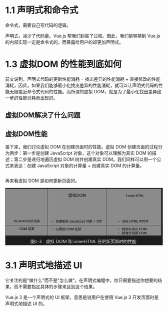 # 1.1 声明式和命令式

命令式，需要自己写代码的逻辑。

声明式，减少了代码量。Vue.js 帮我们封装了过程。因此，我们能够猜到 Vue.js 的内部实现一定是命令式的，而暴露给用户的却更加声明式。



# 1.3 虚拟DOM 的性能到底如何

前文说到，声明式代码的更新性能消耗 = 找出差异的性能消耗 + 直接修改的性能消耗，因此，如果我们能够最小化找出差异的性能消耗，就可以让声明式代码的性能无限接近命令式代码的性能。而所谓的虚拟 DOM，就是为了最小化找出差异这一步的性能消耗而出现的。

## 虚拟DOM解决了什么问题



## 虚拟DOM性能

接下来，我们讨论虚拟 DOM 在创建页面时的性能。虚拟 DOM 创建页面的过程分为两步：第一步是创建 JavaScript 对象，这个对象可以理解为真实 DOM 的描述；第二步是递归地遍历虚拟 DOM 树并创建真实 DOM。我们同样可以用一个公式来表达：创建 JavaScript 对象的计算量 + 创建真实 DOM 的计算量。

```

```

再来看虚拟 DOM 是如何更新页面的。

<img src="VUe.js%E8%AE%BE%E8%AE%A1%E4%B8%8E%E5%AE%9E%E7%8E%B0.assets/image-20231117171357740-17002124386481.png" alt="image-20231117171357740" style="zoom:50%;" />







# 3.1 声明式地描述 UI

它关注的是"做什么"而不是"怎么做"。在声明式编程中，你只需要描述你想要的结果，而不需要指定具体的步骤来达到这个结果。

Vue.js 3 是一个声明式的 UI 框架，意思是说用户在使用 Vue.js 3 开发页面时是声明式地描述 UI 的。

# 
